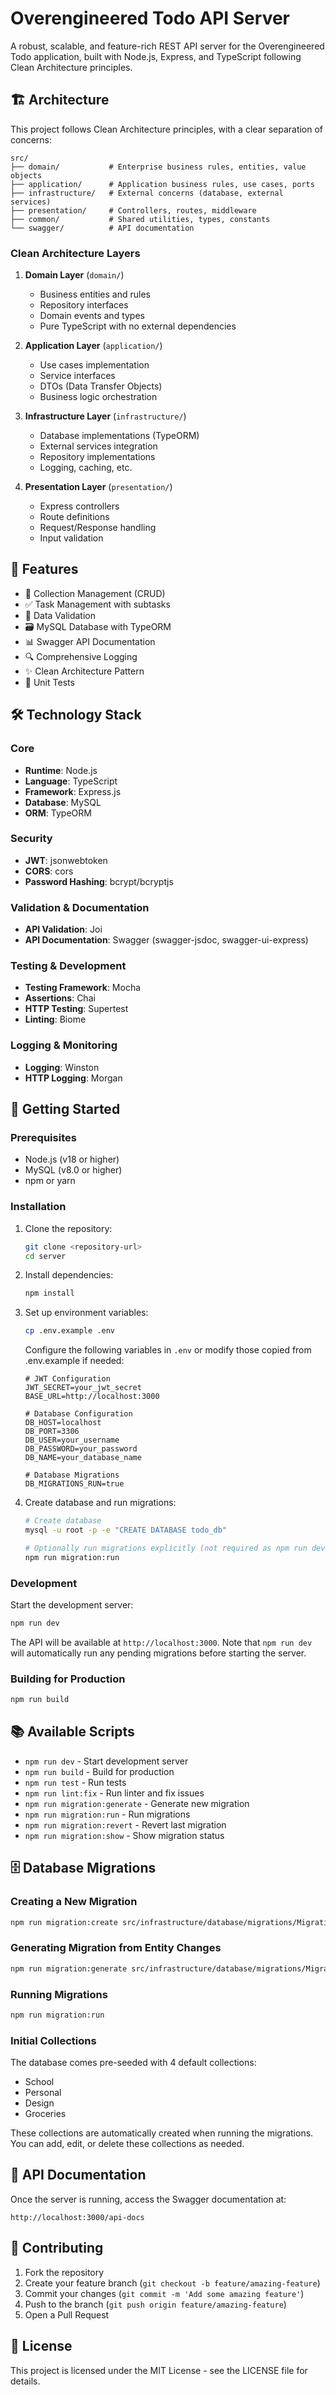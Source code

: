 # Overengineered Todo API Server

A robust, scalable, and feature-rich REST API server for the Overengineered Todo application, built with Node.js, Express, and TypeScript following Clean Architecture principles.

## 🏗️ Architecture

This project follows Clean Architecture principles, with a clear separation of concerns:

```
src/
├── domain/           # Enterprise business rules, entities, value objects
├── application/      # Application business rules, use cases, ports
├── infrastructure/   # External concerns (database, external services)
├── presentation/     # Controllers, routes, middleware
├── common/           # Shared utilities, types, constants
└── swagger/          # API documentation
```

### Clean Architecture Layers

1. **Domain Layer** (`domain/`)
   - Business entities and rules
   - Repository interfaces
   - Domain events and types
   - Pure TypeScript with no external dependencies

2. **Application Layer** (`application/`)
   - Use cases implementation
   - Service interfaces
   - DTOs (Data Transfer Objects)
   - Business logic orchestration

3. **Infrastructure Layer** (`infrastructure/`)
   - Database implementations (TypeORM)
   - External services integration
   - Repository implementations
   - Logging, caching, etc.

4. **Presentation Layer** (`presentation/`)
   - Express controllers
   - Route definitions
   - Request/Response handling
   - Input validation


## 🚀 Features

- 📁 Collection Management (CRUD)
- ✅ Task Management with subtasks
- 📝 Data Validation
- 🗃️ MySQL Database with TypeORM
- 📊 Swagger API Documentation
- 🔍 Comprehensive Logging
- ✨ Clean Architecture Pattern
- 🧪 Unit Tests

## 🛠️ Technology Stack

### Core
- **Runtime**: Node.js
- **Language**: TypeScript
- **Framework**: Express.js
- **Database**: MySQL
- **ORM**: TypeORM

### Security
- **JWT**: jsonwebtoken
- **CORS**: cors
- **Password Hashing**: bcrypt/bcryptjs

### Validation & Documentation
- **API Validation**: Joi
- **API Documentation**: Swagger (swagger-jsdoc, swagger-ui-express)

### Testing & Development
- **Testing Framework**: Mocha
- **Assertions**: Chai
- **HTTP Testing**: Supertest
- **Linting**: Biome

### Logging & Monitoring
- **Logging**: Winston
- **HTTP Logging**: Morgan

## 🚦 Getting Started

### Prerequisites

- Node.js (v18 or higher)
- MySQL (v8.0 or higher)
- npm or yarn

### Installation

1. Clone the repository:
   ```bash
   git clone <repository-url>
   cd server
   ```

2. Install dependencies:
   ```bash
   npm install
   ```

3. Set up environment variables:
   ```bash
   cp .env.example .env
   ```

   Configure the following variables in `.env` or modify those copied from .env.example if needed:
   ```env
   # JWT Configuration
   JWT_SECRET=your_jwt_secret
   BASE_URL=http://localhost:3000
   
   # Database Configuration
   DB_HOST=localhost
   DB_PORT=3306
   DB_USER=your_username
   DB_PASSWORD=your_password
   DB_NAME=your_database_name
   
   # Database Migrations
   DB_MIGRATIONS_RUN=true
   ```

4. Create database and run migrations:
   ```bash
   # Create database
   mysql -u root -p -e "CREATE DATABASE todo_db"
   
   # Optionally run migrations explicitly (not required as npm run dev will run them)
   npm run migration:run
   ```

### Development

Start the development server:
```bash
npm run dev
```

The API will be available at `http://localhost:3000`. Note that `npm run dev` will automatically run any pending migrations before starting the server.

### Building for Production

```bash
npm run build
```

## 📚 Available Scripts

- `npm run dev` - Start development server
- `npm run build` - Build for production
- `npm run test` - Run tests
- `npm run lint:fix` - Run linter and fix issues
- `npm run migration:generate` - Generate new migration
- `npm run migration:run` - Run migrations
- `npm run migration:revert` - Revert last migration
- `npm run migration:show` - Show migration status

## 🗄️ Database Migrations

### Creating a New Migration

```bash
npm run migration:create src/infrastructure/database/migrations/MigrationName
```

### Generating Migration from Entity Changes

```bash
npm run migration:generate src/infrastructure/database/migrations/MigrationName
```

### Running Migrations

```bash
npm run migration:run
```

### Initial Collections

The database comes pre-seeded with 4 default collections:
- School
- Personal
- Design
- Groceries

These collections are automatically created when running the migrations. You can add, edit, or delete these collections as needed.

## 📝 API Documentation

Once the server is running, access the Swagger documentation at:
```
http://localhost:3000/api-docs
```

## 🤝 Contributing

1. Fork the repository
2. Create your feature branch (`git checkout -b feature/amazing-feature`)
3. Commit your changes (`git commit -m 'Add some amazing feature'`)
4. Push to the branch (`git push origin feature/amazing-feature`)
5. Open a Pull Request

## 📜 License

This project is licensed under the MIT License - see the LICENSE file for details.
